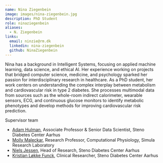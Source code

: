 ```yaml
---
name: Nina Ziegenbein
image: images/nina-ziegenbein.jpg
description: PhD Student
role: ninaziegenbein
aliases:
  - N. Ziegenbein
links:
  email: ninzie@rm.dk
  linkedin: nina-ziegenbein
  github: NinaZiegenbein
---
```


Nina has a background in Intelligent Systems, focusing on applied machine learning, data science, and ethical AI. Her experience working on projects that bridged computer science, medicine, and psychology sparked her passion for interdisciplinary research in healthcare. As a PhD student, her work centers on understanding the complex interplay between metabolism and cardiovascular risk in type 2 diabetes. She processes multimodal data from sources such as the whole-room indirect calorimeter, wearable sensors, ECG, and continuous glucose monitors to identify metabolic phenotypes and develop methods for improving cardiovascular risk prediction.

Supervisor team
- [Adam Hulman](https://hulmanlab.com/members/adam-hulman.html), Associate Professor & Senior Data Scientist, Steno Diabetes Center Aarhus
- [Molly Maleckar](https://www.simula.no/people/mmaleck), Research Professor, Computational Physiology, Simula Research Laboratory
- [Niels Jessen](https://www.stenoaarhus.dk/kontakt/Niels-Jessen/), Head of Research, Steno Diabetes Center Aarhus
- [Kristian Løkke Funck](https://www.stenoaarhus.dk/kontakt/kristian-loekke-funck/), Clinical Researcher, Steno Diabetes Center Aarhus
